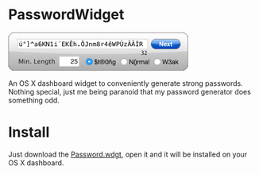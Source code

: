 # PasswordWidget

![Screenshot](https://raw.githubusercontent.com/sebastianludwig/PasswordWidget/master/Screenshot.png)

An OS X dashboard widget to conveniently generate strong passwords. Nothing special, just me being paranoid that my password generator does something odd.

# Install

Just download the [Password.wdgt](https://raw.githubusercontent.com/sebastianludwig/PasswordWidget/master/Password.wdgt), open it and it will be installed on your OS X dashboard.

